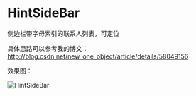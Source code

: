 # HintSideBar
侧边栏带字母索引的联系人列表，可定位

具体思路可以参考我的博文：http://blog.csdn.net/new_one_object/article/details/58049156

效果图：

![HintSideBar](https://github.com/initobject/HintSideBar/blob/master/1.gif)
